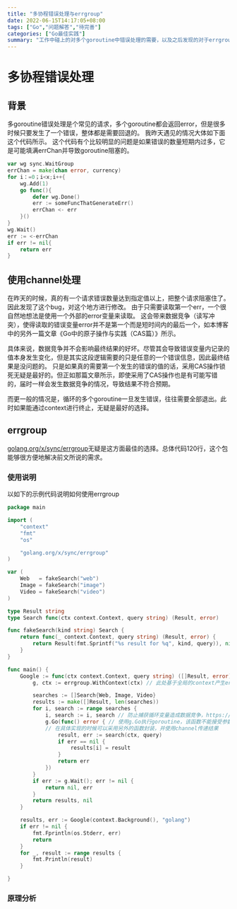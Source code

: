```yaml
---
title: "多协程错误处理与errgroup"
date: 2022-06-15T14:17:05+08:00
tags: ["Go","问题解答","待完善"]
categories: ["Go最佳实践"]
summary: "工作中碰上的对多个goroutine中错误处理的需要，以及之后发现的对于errgroup的学习"
---
```


# 多协程错误处理

## 背景

多goroutine错误处理是个常见的请求，多个goroutine都会返回error，但是很多时候只要发生了一个错误，整体都是需要回退的。
我昨天遇见的情况大体如下面这个代码所示。
这个代码有个比较明显的问题是如果错误的数量短期内过多，它是可能填满errChan并导致goroutine阻塞的。
```go
var wg sync.WaitGroup
errChan = make(chan error, currency)
for i：=0；i<x;i++{
    wg.Add(1)
    go func(){
        defer wg.Done()
        err := someFuncThatGenerateErr()
        errChan <- err
    }()
}
wg.Wait()
err := <-errChan
if err != nil{
    return err
}
```

## 使用channel处理

在昨天的时候，真的有一个请求错误数量达到指定值以上，把整个请求阻塞住了。因此发现了这个bug，对这个地方进行修改。
由于只需要读取第一个err，一个很自然地想法是使用一个外部的error变量来读取。
这会带来数据竞争（读写冲突），使得读取的错误变量error并不是第一个而是短时间内的最后一个，如本博客中的另外一篇文章《Go中的原子操作与实践（CAS篇）》所示。

具体来说，数据竞争并不会影响最终结果的好坏。尽管其会导致错误变量内记录的值本身发生变化，但是其实这段逻辑需要的只是任意的一个错误信息，因此最终结果是没问题的。
只是如果真的需要第一个发生的错误的值的话，采用CAS操作锁死无疑是最好的。但正如那篇文章所示，即使采用了CAS操作也是有可能写错的，届时一样会发生数据竞争的情况，导致结果不符合预期。

而更一般的情况是，循环的多个goroutine一旦发生错误，往往需要全部退出。此时如果能通过context进行终止，无疑是最好的选择。

## errgroup

[golang.org/x/sync/errgroup](https://pkg.go.dev/golang.org/x/sync/errgroup)无疑是这方面最佳的选择。总体代码120行，这个包能够很方便地解决前文所说的需求。

### 使用说明

以如下的示例代码说明如何使用errgroup

```go
package main

import (
	"context"
	"fmt"
	"os"

	"golang.org/x/sync/errgroup"
)

var (
	Web   = fakeSearch("web")
	Image = fakeSearch("image")
	Video = fakeSearch("video")
)

type Result string
type Search func(ctx context.Context, query string) (Result, error)

func fakeSearch(kind string) Search {
	return func(_ context.Context, query string) (Result, error) {
		return Result(fmt.Sprintf("%s result for %q", kind, query)), nil
	}
}

func main() {
	Google := func(ctx context.Context, query string) ([]Result, error) {
		g, ctx := errgroup.WithContext(ctx) // 此处基于全局的context产生errgroup和对应的context

		searches := []Search{Web, Image, Video}
		results := make([]Result, len(searches))
		for i, search := range searches {
			i, search := i, search // 防止捕获循环变量造成数据竞争，https://golang.org/doc/faq#closures_and_goroutines
			g.Go(func() error { // 使用g.Go执行goroutine，该函数不能接受参数并返回一个error。
            // 在具体实现的时候可以采用另外的函数封装，并使用channel传递结果
				result, err := search(ctx, query)
				if err == nil {
					results[i] = result
				}
				return err
			})
		}
		if err := g.Wait(); err != nil {
			return nil, err
		}
		return results, nil
	}

	results, err := Google(context.Background(), "golang")
	if err != nil {
		fmt.Fprintln(os.Stderr, err)
		return
	}
	for _, result := range results {
		fmt.Println(result)
	}

}

```

### 原理分析
